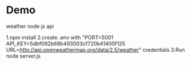 # Demo
weather node js api

1.npm install
2.create .env with "PORT=5001
API_KEY=5dbf092b68b493003cf720b41405f125
URL=http://api.openweathermap.org/data/2.5/weather" credentials
3.Run node server.js